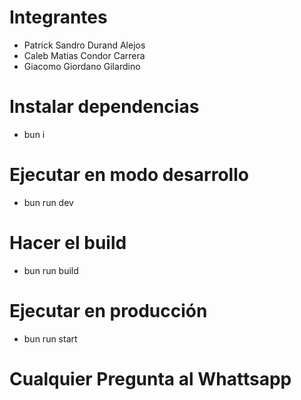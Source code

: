 # Integrantes
- Patrick Sandro Durand Alejos
- Caleb Matias Condor Carrera
- Giacomo Giordano Gilardino 

# Instalar dependencias
- bun i

# Ejecutar en modo desarrollo
- bun run dev

# Hacer el build
- bun run build

# Ejecutar en producción
- bun run start

# Cualquier Pregunta al Whattsapp
